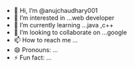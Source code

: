 - 👋 Hi, I’m @anujchaudhary001
- 👀 I’m interested in ...web developer
- 🌱 I’m currently learning ...java ,c++
- 💞️ I’m looking to collaborate on ...google
- 📫 How to reach me ...
- 😄 Pronouns: ...
- ⚡ Fun fact: ...

<!---
anujchaudhary001/anujchaudhary001 is a ✨ special ✨ repository because its `README.md` (this file) appears on your GitHub profile.
You can click the Preview link to take a look at your changes.
--->
